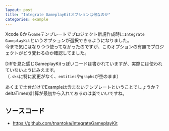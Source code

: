 ```yaml
---
layout: post
title: "Integrate GameplayKitオプションは何なのか"
categories: example
---
```


Xcode 8から`Game`テンプレートでプロジェクト新規作成時に`Integrate GameplayKit`というオプションが選択できるようになりました。  
今まで気にはなりつつ使ってなかったのですが、このオプションの有無でプロジェクトがどう変わるのか確認してました。

Diffを見た感じGameplayKitっぽいコードは書かれていますが、実際には使われていないようにみえます。  
（`.sks`に特に変更がなく、`entities`や`graphs`が空のまま）

あくまで土台だけでExampleは含まないテンプレートということでしょうか？  
deltaTimeの計算が最初から入れてあるのは楽でいいですね。

## ソースコード

- <https://github.com/tnantoka/IntegrateGameplayKit>
